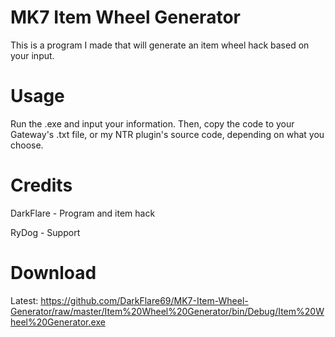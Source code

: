 # MK7 Item Wheel Generator
This is a program I made that will generate an item wheel hack based on your input.

# Usage
Run the .exe and input your information. Then, copy the code to your Gateway's .txt file, or my NTR plugin's source code, depending on what you choose.

# Credits
DarkFlare - Program and item hack

RyDog - Support

# Download
Latest: https://github.com/DarkFlare69/MK7-Item-Wheel-Generator/raw/master/Item%20Wheel%20Generator/bin/Debug/Item%20Wheel%20Generator.exe
